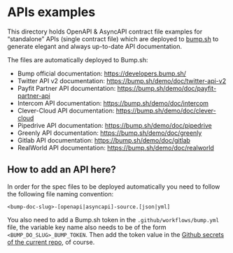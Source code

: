# APIs examples

This directory holds OpenAPI & AsyncAPI contract file examples for
“standalone” APIs (single contract file) which are deployed to
[bump.sh](https://bump.sh) to generate elegant and always up-to-date
API documentation.

The files are automatically deployed to Bump.sh:

- Bump official documentation: https://developers.bump.sh/
- Twitter API v2 documentation: https://bump.sh/demo/doc/twitter-api-v2
- Payfit Partner API documentation: https://bump.sh/demo/doc/payfit-partner-api
- Intercom API documentation: https://bump.sh/demo/doc/intercom
- Clever-Cloud API documentation: https://bump.sh/demo/doc/clever-cloud
- Pipedrive API documentation: https://bump.sh/demo/doc/pipedrive
- Greenly API documentation: https://bump.sh/demo/doc/greenly
- Gitlab API documentation: https://bump.sh/demo/doc/gitlab
- RealWorld API documentation: https://bump.sh/demo/doc/realworld

## How to add an API here?

In order for the spec files to be deployed automatically you need to follow the following file naming convention:

```
<bump-doc-slug>-[openapi|asyncapi]-source.[json|yml]
```

You also need to add a Bump.sh token in the `.github/workflows/bump.yml` file, the variable key name also needs to be of the form `<BUMP_DO_SLUG>_BUMP_TOKEN`. Then add the token value in the [Github secrets of the current repo](https://github.com/bump-sh/examples/settings/secrets/actions), of course.
